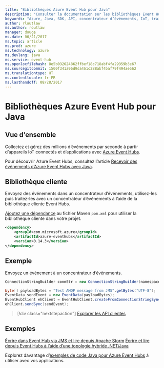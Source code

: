 ```yaml
---
title: "Bibliothèques Azure Event Hub pour Java"
description: "Consulter la documentation sur les bibliothèques Event Hub Java"
keywords: "Azure, Java, SDK, API, concentrateur d’événements, IoT, traitement de flux"
author: rloutlaw
ms.author: routlaw
manager: douge
ms.date: 06/21/2017
ms.topic: article
ms.prod: azure
ms.technology: azure
ms.devlang: java
ms.service: event-hub
ms.openlocfilehash: 8e5b032624862ffbef18c718abf4fa29359b3e67
ms.sourcegitcommit: 1500f341a96d9da461c288abf4baf79f494ae662
ms.translationtype: HT
ms.contentlocale: fr-FR
ms.lasthandoff: 08/28/2017
---
```

# <a name="azure-event-hub-libraries-for-java"></a>Bibliothèques Azure Event Hub pour Java

## <a name="overview"></a>Vue d'ensemble

Collectez et gérez des millions d’événements par seconde à partir d’appareils IoT connectés et d’applications avec [Azure Event Hubs](/azure/event-hubs/event-hubs-what-is-event-hubs).

Pour découvrir Azure Event Hubs, consultez l’article [Recevoir des événements d’Azure Event Hubs avec Java](/azure/event-hubs/event-hubs-java-get-started-receive-eph).


## <a name="client-library"></a>Bibliothèque cliente

Envoyez des événements dans un concentrateur d’événements, utilisez-les puis traitez-les avec un concentrateur d’événements à l’aide de la bibliothèque cliente Event Hubs.

[Ajoutez une dépendance](https://maven.apache.org/guides/getting-started/index.html#How_do_I_use_external_dependencies) au fichier Maven `pom.xml` pour utiliser la bibliothèque cliente dans votre projet.  

```XML
<dependency>
    <groupId>com.microsoft.azure</groupId>
    <artifactId>azure-eventhubs</artifactId>
    <version>0.14.3</version>
</dependency>
```   

## <a name="example"></a>Exemple

Envoyez un événement à un concentrateur d’événements.

```java
ConnectionStringBuilder connStr = new ConnectionStringBuilder(namespaceName, eventHubName,sasKeyName, sasKey);

byte[] payloadBytes = "Test AMQP message from JMS".getBytes("UTF-8");
EventData sendEvent = new EventData(payloadBytes);
EventHubClient ehClient = EventHubClient.createFromConnectionStringSync(connStr.toString());
ehClient.sendSync(sendEvent);
```

> [!div class="nextstepaction"]
> [Explorer les API clientes](/java/api/overview/azure/eventhub/clientlibrary)


## <a name="samples"></a>Exemples

[Écrire dans Event Hub via JMS et lire depuis Apache Storm][1]
[Écrire et lire depuis Event Hubs à l’aide d’une topologie hybride .NET/Java][2] 

[1]: https://github.com/Azure-Samples/event-hubs-java-storm-sender-jms-receiver
[2]: https://github.com/Azure-Samples/hdinsight-dotnet-java-storm-eventhub

Explorez davantage d’[exemples de code Java pour Azure Event Hubs](https://azure.microsoft.com/resources/samples/?platform=java&term=event) à utiliser avec vos applications.

